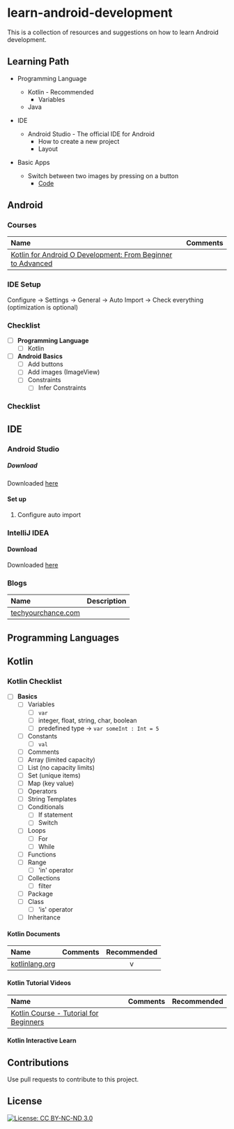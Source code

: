 # learn-android-development

This is a collection of resources and suggestions on how to learn Android development.

## Learning Path

* Programming Language
  * Kotlin - Recommended
      * Variables
  * Java

* IDE
  * Android Studio - The official IDE for Android
    * How to create a new project
    * Layout

* Basic Apps
  * Switch between two images by pressing on a button
      * [Code](apps/ImageSwitcher)

## Android

### Courses

Name | Comments
:------|:------:
[Kotlin for Android O Development: From Beginner to Advanced](https://www.udemy.com/course/kotlinandroid) |

### IDE Setup

Configure -> Settings -> General -> Auto Import -> Check everything (optimization is optional)

### Checklist

- [ ] **Programming Language**
  - [ ] Kotlin

- [ ] **Android Basics**
  - [ ] Add buttons
  - [ ] Add images (ImageView)
  - [ ] Constraints
    - [ ] Infer Constraints

### Checklist

## IDE

### Android Studio

##### Download

Downloaded [here](https://developer.android.com/studio)

#### Set up

1. Configure auto import

### IntelliJ IDEA

#### Download

Downloaded [here](https://www.jetbrains.com/idea/download)

### Blogs

Name | Description
:------|:------:
[techyourchance.com](https://www.techyourchance.com) | 

## Programming Languages

## Kotlin

### Kotlin Checklist

- [ ] **Basics**
  - [ ] Variables
    - [ ] `var`
    - [ ] integer, float, string, char, boolean
    - [ ] predefined type -> `var someInt : Int = 5`
  - [ ] Constants
    - [ ] `val`
  - [ ] Comments
  - [ ] Array (limited capacity)
  - [ ] List (no capacity limits)
  - [ ] Set (unique items)
  - [ ] Map (key value)
  - [ ] Operators
  - [ ] String Templates
  - [ ] Conditionals
    - [ ] If statement
    - [ ] Switch
  - [ ] Loops
    - [ ] For
    - [ ] While
  - [ ] Functions
  - [ ] Range
    - [ ] 'in' operator
  - [ ] Collections
    - [ ] filter
  - [ ] Package
  - [ ] Class
    - [ ] 'is' operator
  - [ ] Inheritance

#### Kotlin Documents

Name | Comments | Recommended
:-------|:------|:------:
[kotlinlang.org](https://kotlinlang.org/docs/reference) | | v

#### Kotlin Tutorial Videos

Name | Comments | Recommended
:-------|:------|:------:
[Kotlin Course - Tutorial for Beginners](https://www.youtube.com/watch?v=F9UC9DY-vIU) | 

#### Kotlin Interactive Learn

## Contributions

Use pull requests to contribute to this project.

## License

[![License: CC BY-NC-ND 3.0](https://img.shields.io/badge/License-CC%20BY--NC--ND%203.0-lightgrey.svg)](https://creativecommons.org/licenses/by-nc-nd/3.0/)
